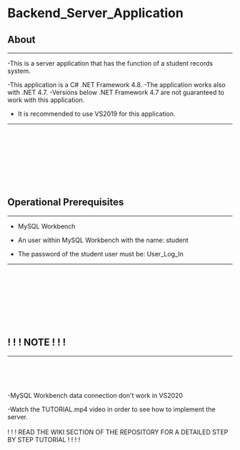 # Backend_Server_Application

## About
_______

-This is a server application that has the function of a student records system.

-This application is a C# .NET Framework 4.8.
-The application works also with .NET 4.7.
-Versions below .NET Framework 4.7 are not guaranteed
to work with this application.
- It is recommended to use VS2019 for this application.

_______________________________________

<br/>
<br/>
<br/>
<br/>
<br/>
<br/>
<br/>

## Operational Prerequisites
__________________________
- MySQL Workbench

- An user within MySQL Workbench with the name: student 

- The password of the student user must be: User_Log_In

______________________________________________
<br/>
<br/>
<br/>
<br/>
<br/>
<br/>
<br/>

## ! ! ! NOTE ! ! !
__________________
<br/>
<br/>
<br/>

-MySQL Workbench data connection don't work in VS2020

-Watch the TUTORIAL.mp4 video in order to see how to implement the server.
<br/>
<br/>
! ! ! READ THE WIKI SECTION OF THE REPOSITORY FOR A DETAILED STEP BY STEP TUTORIAL ! ! ! !

